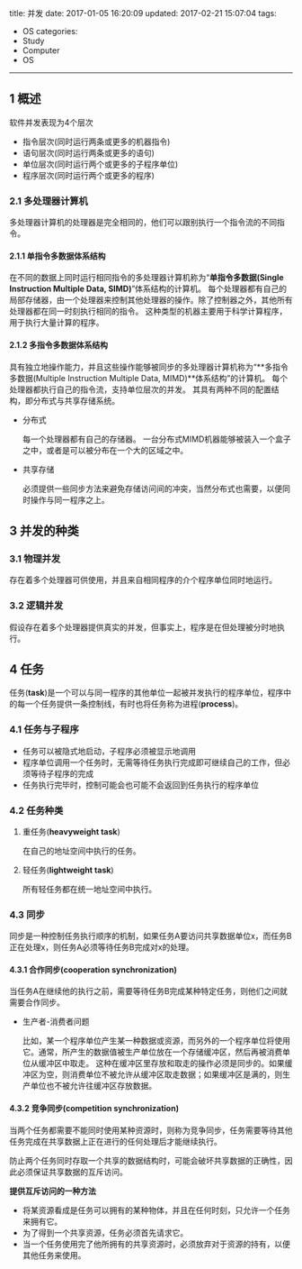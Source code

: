 title: 并发
date: 2017-01-05 16:20:09
updated: 2017-02-21 15:07:04
tags:
- OS
categories:
- Study
- Computer
- OS
---
## 1 概述

软件并发表现为4个层次

- 指令层次(同时运行两条或更多的机器指令)
- 语句层次(同时运行两条或更多的语句)
- 单位层次(同时运行两个或更多的子程序单位)
- 程序层次(同时运行两个或更多的程序)

### 2.1 多处理器计算机

多处理器计算机的处理器是完全相同的，他们可以跟别执行一个指令流的不同指令。

#### 2.1.1 单指令多数据体系结构

在不同的数据上同时运行相同指令的多处理器计算机称为“**单指令多数据(Single Instruction Multiple Data, SIMD)**”体系结构的计算机。
每个处理器都有自己的局部存储器，由一个处理器来控制其他处理器的操作。除了控制器之外，其他所有处理器都在同一时刻执行相同的指令。
这种类型的机器主要用于科学计算程序，用于执行大量计算的程序。

#### 2.1.2 多指令多数据体系结构

具有独立地操作能力，并且这些操作能够被同步的多处理器计算机称为“**多指令多数据(Multiple Instruction Multiple Data, MIMD)**体系结构”的计算机。
每个处理器都执行自己的指令流，支持单位层次的并发。
其具有两种不同的配置结构，即分布式与共享存储系统。

- 分布式

    每一个处理器都有自己的存储器。
    一台分布式MIMD机器能够被装入一个盒子之中，或者是可以被分布在一个大的区域之中。

- 共享存储

    必须提供一些同步方法来避免存储访问间的冲突，当然分布式也需要，以便同时操作与同一程序之上。

## 3 并发的种类

### 3.1 物理并发

存在着多个处理器可供使用，并且来自相同程序的介个程序单位同时地运行。

### 3.2 逻辑并发

假设存在着多个处理器提供真实的并发，但事实上，程序是在但处理被分时地执行。

## 4 任务

任务(**task**)是一个可以与同一程序的其他单位一起被并发执行的程序单位，程序中的每一个任务提供一条控制线，有时也将任务称为进程(**process**)。

### 4.1 任务与子程序

- 任务可以被隐式地启动，子程序必须被显示地调用
- 程序单位调用一个任务时，无需等待任务执行完成即可继续自己的工作，但必须等待子程序的完成
- 任务执行完毕时，控制可能会也可能不会返回到任务执行的程序单位

### 4.2 任务种类

1. 重任务(**heavyweight task**)

    在自己的地址空间中执行的任务。

2. 轻任务(**lightweight task**)

    所有轻任务都在统一地址空间中执行。

### 4.3 同步

同步是一种控制任务执行顺序的机制，如果任务A要访问共享数据单位x，而任务B正在处理x，则任务A必须等待任务B完成对x的处理。

#### 4.3.1 合作同步(**cooperation synchronization**)

当任务A在继续他的执行之前，需要等待任务B完成某种特定任务，则他们之间就需要合作同步。

- 生产者-消费者问题

    比如，某一个程序单位产生某一种数据或资源，而另外的一个程序单位将使用它。通常，所产生的数据值被生产单位放在一个存储缓冲区，然后再被消费单位从缓冲区中取走。
    这种在缓冲区里存放和取走的操作必须是同步的。如果缓冲区为空，则消费单位不被允许从缓冲区取走数据；如果缓冲区是满的，则生产单位也不被允许往缓冲区存放数据。
    

#### 4.3.2 竞争同步(**competition synchronization**)

当两个任务都需要不能同时使用某种资源时，则称为竞争同步，任务需要等待其他任务完成在共享数据上正在进行的任何处理后才能继续执行。

防止两个任务同时存取一个共享的数据结构时，可能会破坏共享数据的正确性，因此必须保证共享数据的互斥访问。

**提供互斥访问的一种方法**

- 将某资源看成是任务可以拥有的某种物体，并且在任何时刻，只允许一个任务来拥有它。
- 为了得到一个共享资源，任务必须首先请求它。
- 当一个任务使用完了他所拥有的共享资源时，必须放弃对于资源的持有，以便其他任务来使用。
